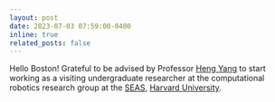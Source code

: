 ```yaml
---
layout: post
date: 2023-07-03 07:59:00-0400
inline: true
related_posts: false
---
```


Hello Boston! Grateful to be advised by Professor <a href="https://hankyang.seas.harvard.edu/" target="_blank">Heng Yang</a> to start working as a visiting undergraduate researcher at the computational robotics research group at the <a href="https://seas.harvard.edu/" target="_blank">SEAS</a>, <a href="https://www.harvard.edu/" target="_blank">Harvard University</a>.
